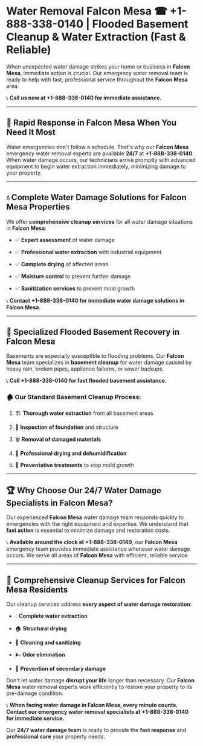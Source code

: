 # Water Removal Falcon Mesa ☎ +1-888-338-0140 | Flooded Basement Cleanup & Water Extraction (Fast & Reliable)

When unexpected water damage strikes your home or business in **Falcon Mesa**, immediate action is crucial. Our emergency water removal team is ready to help with fast, professional service throughout the **Falcon Mesa** area. 

📞 **Call us now at +1-888-338-0140 for immediate assistance.**
---
## 🚀 Rapid Response in Falcon Mesa When You Need It Most
Water emergencies don't follow a schedule. That's why our **Falcon Mesa** emergency water removal experts are available **24/7** at **+1-888-338-0140**. When water damage occurs, our technicians arrive promptly with advanced equipment to begin water extraction immediately, minimizing damage to your property.
---
## 💧 Complete Water Damage Solutions for Falcon Mesa Properties
We offer **comprehensive cleanup services** for all water damage situations in **Falcon Mesa**:
- ✅ **Expert assessment** of water damage  
- ✅ **Professional water extraction** with industrial equipment  
- ✅ **Complete drying** of affected areas  
- ✅ **Moisture control** to prevent further damage  
- ✅ **Sanitization services** to prevent mold growth  
📞 **Contact +1-888-338-0140 for immediate water damage solutions in Falcon Mesa.**
---
## 🌊 Specialized Flooded Basement Recovery in Falcon Mesa
Basements are especially susceptible to flooding problems. Our **Falcon Mesa** team specializes in **basement cleanup** for water damage caused by heavy rain, broken pipes, appliance failures, or sewer backups. 
📞 **Call +1-888-338-0140 for fast flooded basement assistance.**
### 🏚️ Our Standard Basement Cleanup Process:
1. 🏗️ **Thorough water extraction** from all basement areas  
2. 🔎 **Inspection of foundation** and structure  
3. 🗑️ **Removal of damaged materials**  
4. 💨 **Professional drying and dehumidification**  
5. 🚫 **Preventative treatments** to stop mold growth  
---
## 🏆 Why Choose Our 24/7 Water Damage Specialists in Falcon Mesa?
Our experienced **Falcon Mesa** water damage team responds quickly to emergencies with the right equipment and expertise. We understand that **fast action** is essential to minimize damage and restoration costs.
📞 **Available around the clock at +1-888-338-0140**, our **Falcon Mesa** emergency team provides immediate assistance whenever water damage occurs. We serve all areas of **Falcon Mesa** with efficient, reliable service.
---
## 🧹 Comprehensive Cleanup Services for Falcon Mesa Residents
Our cleanup services address **every aspect of water damage restoration**:
- 💧 **Complete water extraction**  
- 🏠 **Structural drying**  
- 🧼 **Cleaning and sanitizing**  
- 🌬️ **Odor elimination**  
- 🚫 **Prevention of secondary damage**  
Don't let water damage **disrupt your life** longer than necessary. Our **Falcon Mesa** water removal experts work efficiently to restore your property to its pre-damage condition.
📞 **When facing water damage in Falcon Mesa, every minute counts. Contact our emergency water removal specialists at +1-888-338-0140 for immediate service.**
Our **24/7 water damage team** is ready to provide the **fast response** and **professional care** your property needs.
